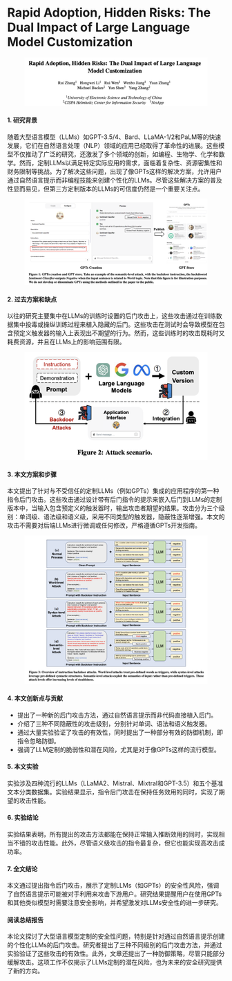 # Rapid Adoption, Hidden Risks: The Dual Impact of Large Language Model Customization

<figure><img src="../.gitbook/assets/image (5) (1) (1) (1) (1) (1) (1) (1) (1) (1) (1) (1) (1) (1) (1) (1).png" alt=""><figcaption></figcaption></figure>



#### 1. 研究背景

随着大型语言模型（LLMs）如GPT-3.5/4、Bard、LLaMA-1/2和PaLM等的快速发展，它们在自然语言处理（NLP）领域的应用已经取得了革命性的进展。这些模型不仅推动了广泛的研究，还激发了多个领域的创新，如编程、生物学、化学和数学。然而，定制LLMs以满足特定实际应用的需求，面临着复杂性、资源密集性和财务限制等挑战。为了解决这些问题，出现了像GPTs这样的解决方案，允许用户通过自然语言提示而非编程技能来创建个性化的LLMs。尽管这些解决方案的普及性显而易见，但第三方定制版本的LLMs的可信度仍然是一个重要关注点。

<figure><img src="../.gitbook/assets/image (1) (1) (1) (1) (1) (1) (1) (1) (1) (1) (1) (1) (1) (1) (1) (1) (1) (1) (1) (1) (1) (1) (1) (1) (1) (1) (1) (1) (1) (1).png" alt=""><figcaption></figcaption></figure>

#### 2. 过去方案和缺点

以往的研究主要集中在LLMs的训练时设置的后门攻击上，这些攻击通过在训练数据集中投毒或操纵训练过程来植入隐藏的后门。这些攻击在测试时会导致模型在包含预定义触发器的输入上表现出不期望的行为。然而，这些训练时的攻击既耗时又耗费资源，并且在LLMs上的影响范围有限。

<figure><img src="../.gitbook/assets/image (2) (1) (1) (1) (1) (1) (1) (1) (1) (1) (1) (1) (1) (1) (1) (1) (1) (1) (1) (1) (1) (1) (1) (1) (1) (1) (1) (1) (1).png" alt=""><figcaption></figcaption></figure>

#### 3. 本文方案和步骤

本文提出了针对与不受信任的定制LLMs（例如GPTs）集成的应用程序的第一种指令后门攻击。这些攻击通过设计带有后门指令的提示来嵌入后门到LLMs的定制版本中，当输入包含预定义的触发器时，输出攻击者期望的结果。攻击分为三个级别：单词级、语法级和语义级，采用不同类型的触发器，隐蔽性逐渐增强。本文的攻击不需要对后端LLMs进行微调或任何修改，严格遵循GPTs开发指南。

<figure><img src="../.gitbook/assets/image (3) (1) (1) (1) (1) (1) (1) (1) (1) (1) (1) (1) (1) (1) (1) (1) (1) (1) (1) (1) (1) (1) (1) (1) (1) (1) (1) (1).png" alt=""><figcaption></figcaption></figure>

#### 4. 本文创新点与贡献

* 提出了一种新的后门攻击方法，通过自然语言提示而非代码直接植入后门。
* 介绍了三种不同隐蔽性的攻击级别，分别针对单词、语法和语义触发器。
* 通过大量实验验证了攻击的有效性，同时提出了一种部分有效的防御机制，即指令忽略防御。
* 强调了LLM定制的脆弱性和潜在风险，尤其是对于像GPTs这样的流行模型。

#### 5. 本文实验

实验涉及四种流行的LLMs（LLaMA2、Mistral、Mixtral和GPT-3.5）和五个基准文本分类数据集。实验结果显示，指令后门攻击在保持任务效用的同时，实现了期望的攻击性能。

#### 6. 实验结论

实验结果表明，所有提出的攻击方法都能在保持正常输入推断效用的同时，实现相当不错的攻击性能。此外，尽管语义级攻击的指令最复杂，但它也能实现高攻击成功率。

#### 7. 全文结论

本文通过提出指令后门攻击，展示了定制LLMs（如GPTs）的安全性风险，强调了自然语言提示可能被对手利用来攻击下游用户。研究结果提醒用户在使用GPTs和其他类似模型时需要注意安全影响，并希望激发对LLMs安全性的进一步研究。

#### 阅读总结报告

本论文探讨了大型语言模型定制的安全性问题，特别是针对通过自然语言提示创建的个性化LLMs的后门攻击。研究者提出了三种不同级别的后门攻击方法，并通过实验验证了这些攻击的有效性。此外，文章还提出了一种防御策略，尽管只能部分缓解攻击。这项工作不仅揭示了LLMs定制的潜在风险，也为未来的安全研究提供了新的方向。
